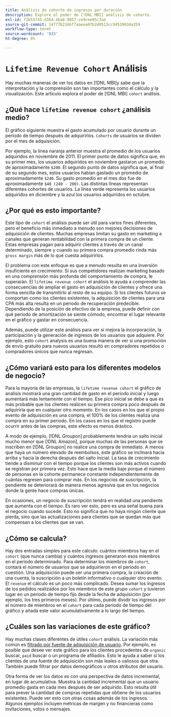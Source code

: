 ```yaml
---
title: Análisis de cohorte de ingresos por duración
description: Explore el poder de [!DNL MBI] análisis de cohorte.
exl-id: f2b55745-d364-4ba6-9857-ce9cee05c3ae
source-git-commit: 14777b216bf7aaeea0fb2d0513cc94539034a359
workflow-type: tm+mt
source-wordcount: '933'
ht-degree: 0%

---
```


# `Lifetime Revenue Cohort` Análisis

Hay muchas maneras de ver los datos en [!DNL MBI]y sabe que la interpretación y la comprensión son tan importantes como el cálculo y la visualización. Este artículo explora el poder de [!DNL MBI] `cohort` análisis.

## ¿Qué hace `lifetime revenue cohort` ¿análisis medio?

El gráfico siguiente muestra el gasto acumulado por usuario durante un período de tiempo después de adquirirlos. `Cohorts` de usuarios se dividen por el mes de adquisición.

Por ejemplo, la línea naranja anterior muestra el promedio de los usuarios adquiridos en noviembre de 2011. El primer punto de datos significa que, en su primer mes, los usuarios adquiridos en noviembre gastaron un promedio de aproximadamente `$200`. El segundo punto de datos significa que, al final de su segundo mes, estos usuarios habían gastado un promedio de aproximadamente `$240`. Su gasto promedio en el mes dos fue de aproximadamente `$40 (240 - 200)`. Las distintas líneas representan diferentes cohortes de usuarios. La línea verde representa los usuarios adquiridos en diciembre y la azul los usuarios adquiridos en octubre.

## ¿Por qué es esto importante?

Este tipo de `cohort` el análisis puede ser útil para varios fines diferentes, pero el beneficio más inmediato a menudo son mejores decisiones de adquisición de clientes. Muchas empresas limitan su gasto en marketing a canales que generan rentabilidad con la primera compra de un cliente. Estas empresas pagan para adquirir clientes a través de un canal determinado, siempre y cuando su primera compra promedio rinda más `gross margin` más de lo que cuesta adquirirlos.

El problema con este enfoque es que a menudo resulta en una inversión insuficiente en crecimiento. Si sus competidores realizan marketing basado en una comprensión más profunda del comportamiento de compra, le superarán. El `lifetime revenue cohort` el análisis le ayuda a comprender las consecuencias de ampliar el gasto en adquisición de clientes y ofrece una forma sencilla de transmitirlo al resto de su equipo. Si los clientes futuros se comportan como los clientes existentes, la adquisición de clientes para una CPA más alta resulta en un periodo de recuperación predecible. Dependiendo de la posición de efectivo de la empresa, puede definir con qué periodo de amortización se siente cómodo, encontrar el lugar relevante en el gráfico y gastar en consecuencia.

Además, puede utilizar este análisis para ver si mejora la incorporación, la participación y la generación de ingresos de los usuarios que adquiere. Por ejemplo, esto `cohort` analysis es una buena manera de ver si una promoción de envío gratuito para nuevos usuarios resultó en compradores repetidos o compradores únicos que nunca regresan.

## ¿Cómo variará esto para los diferentes modelos de negocio?

Para la mayoría de las empresas, la `lifetime revenue cohort` el gráfico de análisis mostrará una gran cantidad de gasto en el período inicial y luego aumentará más lentamente con el tiempo. Ese pico inicial se debe a que es más probable que los clientes realicen su primera compra poco después de adquirirla que en cualquier otro momento. En los casos en los que el propio evento de adquisición es una compra, el 100% de los clientes realiza una compra en su primer periodo. En los casos en los que el registro puede ocurrir antes de las compras, este efecto es menos drástico.

A modo de ejemplo, [!DNL Groupon] probablemente tendría un salto inicial mucho menor que [!DNL Amazon], porque muchas de las personas que se inscriben en [!DNL Groupon] no realice una compra de inmediato. A menos que haya un número elevado de reembolsos, este gráfico se inclinará hacia arriba y hacia la derecha después del salto inicial. La tasa de crecimiento tiende a disminuir con el tiempo porque los clientes son más activos cuando se registran por primera vez. Esto hace que la media baje porque el número de personas en la cohorte permanece constante independientemente de cuántas regresen para comprar más. En los negocios de suscripción, la pendiente se deteriorará de manera menos agresiva que en los negocios donde la gente hace compras únicas.

En ocasiones, un negocio de suscripción tendrá en realidad una pendiente que aumenta con el tiempo. Es raro ver esto, pero es una señal buena para el negocio cuando sucede. Esto no significa que no haya ningún cliente que pierda, sino que las actualizaciones para clientes que se quedan más que compensan a los clientes que se van.

## ¿Cómo se calcula?

Hay dos entradas simples para este cálculo: cuántos miembros hay en el `cohort` (que nunca cambia) y cuántos ingresos generaron esos miembros en el período determinado. Para determinar los miembros de `cohort`, contará el número de usuarios que se adquirieron en el periodo en cuestión. Una adquisición puede ser una primera compra, la creación de una cuenta, la suscripción a un boletín informativo o cualquier otro evento. El `revenue` el cálculo es un poco más complicado. Desea sumar los ingresos de los pedidos realizados por los miembros de este grupo `cohort` y tuvieron lugar en un período de tiempo fijo desde la fecha de adquisición (por ejemplo, los tres primeros meses). Por último, puede dividir los ingresos por el número de miembros en el `cohort` para cada periodo de tiempo del gráfico y añada este valor acumulativamente a lo largo del tiempo.

## ¿Cuáles son las variaciones de este gráfico?

Hay muchas clases diferentes de útiles `cohort` análisis. La variación más común es [filtrado por fuente de adquisición de usuario](../analysis/most-value-source-channel.md). Por ejemplo, es posible que desee ver este gráfico para los clientes procedentes de `organic` buscar, `paid` buscar o un programa de afiliados. Esto le ayuda a saber si los clientes de una fuente de adquisición son más leales o valiosos que otra. También puede filtrar por datos demográficos u otros atributos del usuario.

Otra forma de ver los datos es con una perspectiva de datos incremental, en lugar de acumulativa. Muestra la cantidad incremental que un usuario promedio gasta en cada mes después de ser adquirido. Esto resulta útil para prever la cantidad de compras repetidas que obtiene de los usuarios existentes. Puede ver esto con otras cosas además de los ingresos. Algunos ejemplos incluyen métricas de margen y no financieras como invitaciones, votos o mensajes.
